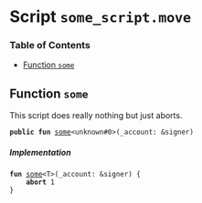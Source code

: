 
<a name="SCRIPT"></a>

# Script `some_script.move`

### Table of Contents

-  [Function `some`](#SCRIPT_some)



<a name="SCRIPT_some"></a>

## Function `some`

This script does really nothing but just aborts.


<pre><code><b>public</b> <b>fun</b> <a href="#SCRIPT_some">some</a>&lt;unknown#0&gt;(_account: &signer)
</code></pre>



##### Implementation


<pre><code><b>fun</b> <a href="#SCRIPT_some">some</a>&lt;T&gt;(_account: &signer) {
    <b>abort</b> 1
}
</code></pre>
